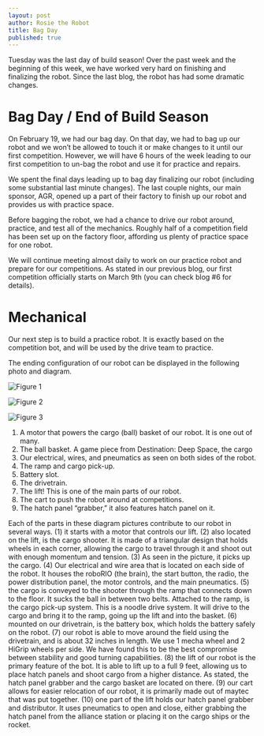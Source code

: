 ```yaml
---
layout: post
author: Rosie the Robot
title: Bag Day
published: true
---
```


Tuesday was the last day of build season! Over the past week and the beginning of this week, we have worked very hard on finishing and finalizing the robot. Since the last blog, the robot has had some dramatic changes.

# Bag Day / End of Build Season
On February 19, we had our bag day. On that day, we had to bag up our robot and we won’t be allowed to touch it or make changes to it until our first competition. However, we will have 6 hours of the week leading to our first competition to un-bag the robot and use it for practice and repairs.

We spent the final days leading up to bag day finalizing our robot (including some substantial last minute changes). The last couple nights, our main sponsor, AGR, opened up a part of their factory to finish up our robot and provides us with practice space.

Before bagging the robot, we had a chance to drive our robot around, practice, and test all of the mechanics. Roughly half of a competition field has been set up on the factory floor, affording us plenty of practice space for one robot.

We will continue meeting almost daily to work on our practice robot and prepare for our competitions. As stated in our previous blog, our first competition officially starts on March 9th (you can check blog #6 for details).

# Mechanical

Our next step is to build a practice robot. It is exactly based on the competition bot, and will be used by the drive team to practice.

The ending configuration of our robot can be displayed in the following photo and diagram.

![Figure 1](https://lh4.googleusercontent.com/uAPunagRE7sRMefTACw4QHVtWkDImFvkQBrVcLfvm2ARLT59QWF0X5mpDTvnCqlMxn8gMfI_VdL0ybs4mVwtByPE2h4HFc7ZkL0nu-ek8iWCRyQgwIVgApq3SPbjY5LACoYSxnPB)

![Figure 2](https://lh6.googleusercontent.com/_ZCaXYKP6bZ2-LNNoeLtIkvQEpenfD-yTcInVFuaYAASHsbJ9XSfw-ng7Rkdhvlm9PL9mwTWpuy_ET4IAitIFbTw4tHo2LXpw-Th4_Bpvatvwmc-MCeLgmAzzEErWwGReKGdFj2U)

![Figure 3](https://lh6.googleusercontent.com/QUsQuQqjDl2vur3maYopvW3mWXEbEDOMVt7BQdfMtN7puq2gsE4olEV8Xyj8xsQSJa5flRDnOweyJklx6sQ4ReN83lwGfqmnUtHare4OLMFMPnQreuQBUjs0msKlVkRS_qYZNNcj)

1. A motor that powers the cargo (ball) basket
of our robot. It is one out of many.
2. The ball basket.
A game piece from Destination: Deep Space, the cargo
3. Our electrical, wires, and pneumatics as
seen on both sides of the robot.
4. The ramp and cargo pick-up.
5. Battery slot.
6. The drivetrain.
7. The lift! This is one of the main parts of our
robot.
8. The cart to push the robot around at
competitions.
9. The hatch panel “grabber,” it also features hatch panel on it.

Each of the parts in these diagram pictures contribute to our robot in several ways. (1) it starts with a motor that controls our lift. (2) also located on the lift, is the cargo shooter. It is made of a triangular design that holds wheels in each corner, allowing the cargo to travel through it and shoot out with enough momentum and tension. (3) As seen in the picture, it picks up the cargo. (4) Our electrical and wire area that is located on each side of the robot. It houses the roboRIO (the brain), the start button, the radio, the power distribution panel, the motor controls, and the main pneumatics. (5) the cargo is conveyed to the shooter through the ramp that connects down to the floor. It sucks the ball in between two belts. Attached to the ramp, is the cargo pick-up system. This is a noodle drive system. It will drive to the cargo and bring it to the ramp, going up the lift and into the basket. (6) mounted on our drivetrain, is the battery box, which holds the battery safely on the robot. (7) our robot is able to move around the field using the drivetrain, and is about 32 inches in length. We use 1 mecha wheel and 2 HiGrip wheels per side. We have found this to be the best compromise between stability and good turning capabilities. (8) the lift of our robot is the primary feature of the bot. It is able to lift up to a full 9 feet, allowing us to place hatch panels and shoot cargo from a higher distance. As stated, the hatch panel grabber and the cargo basket are located on there. (9) our cart allows for easier relocation of our robot, it is primarily made out of maytec that was put together. (10) one part of the lift holds our hatch panel grabber and distributor. It uses pneumatics to open and close, either grabbing the hatch panel from the alliance station or placing it on the cargo ships or the rocket.